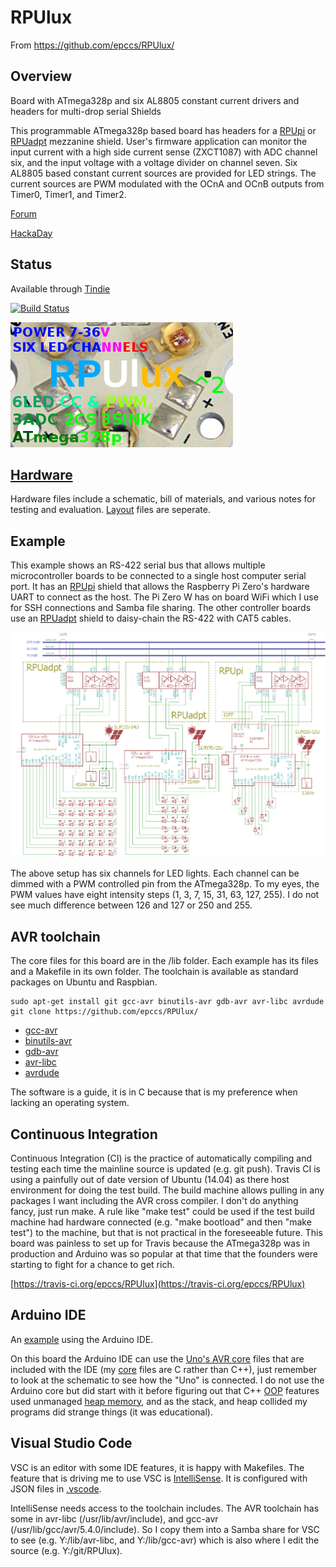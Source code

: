 # RPUlux 

From <https://github.com/epccs/RPUlux/>

## Overview

Board with ATmega328p and six AL8805 constant current drivers and headers for multi-drop serial Shields

This programmable ATmega328p based board has headers for a [RPUpi] or [RPUadpt] mezzanine shield. User's firmware application can monitor the input current with a high side current sense (ZXCT1087) with ADC channel six, and the input voltage with a voltage divider on channel seven. Six AL8805 based constant current sources are provided for LED strings. The current sources are PWM modulated with the OCnA and OCnB outputs from Timer0, Timer1, and Timer2. 

[RPUpi]: https://github.com/epccs/RPUpi/
[RPUadpt]: https://github.com/epccs/RPUadpt/

[Forum](http://rpubus.org/bb/viewforum.php?f=19)

[HackaDay](https://hackaday.io/project/60522-rpulux)


## Status

Available through [Tindie](https://www.tindie.com/products/11903/)

[![Build Status](https://travis-ci.org/epccs/RPUlux.svg?branch=master)](https://travis-ci.org/epccs/RPUlux)

![Status](./Hardware/status_icon.png "Status")

## [Hardware](./Hardware)

Hardware files include a schematic, bill of materials, and various notes for testing and evaluation. [Layout] files are seperate.

[Layout]: https://github.com/epccs/Eagle/


## Example

This example shows an RS-422 serial bus that allows multiple microcontroller boards to be connected to a single host computer serial port. It has an [RPUpi] shield that allows the Raspberry Pi Zero's hardware UART to connect as the host. The Pi Zero W has on board WiFi which I use for SSH connections and Samba file sharing. The other controller boards use an [RPUadpt] shield to daisy-chain the RS-422 with CAT5 cables. 

![MultiDrop](./Hardware/Documents/MultiDrop.png "RPUlux MultiDrop")

The above setup has six channels for LED lights. Each channel can be dimmed with a PWM controlled pin from the ATmega328p. To my eyes, the PWM values have eight intensity steps (1, 3, 7, 15, 31, 63, 127, 255). I do not see much difference between 126 and 127 or 250 and 255.


## AVR toolchain

The core files for this board are in the /lib folder. Each example has its files and a Makefile in its own folder. The toolchain is available as standard packages on Ubuntu and Raspbian. 

```
sudo apt-get install git gcc-avr binutils-avr gdb-avr avr-libc avrdude
git clone https://github.com/epccs/RPUlux/
```

* [gcc-avr](http://packages.ubuntu.com/search?keywords=gcc-avr)
* [binutils-avr](http://packages.ubuntu.com/search?keywords=binutils-avr)
* [gdb-avr](http://packages.ubuntu.com/search?keywords=gdb-avr)
* [avr-libc](http://packages.ubuntu.com/search?keywords=avr-libc)
* [avrdude](http://packages.ubuntu.com/search?keywords=avrdude)

The software is a guide, it is in C because that is my preference when lacking an operating system.


## Continuous Integration

Continuous Integration (CI) is the practice of automatically compiling and testing each time the mainline source is updated (e.g. git push). Travis CI is using a painfully out of date version of Ubuntu (14.04) as there host environment for doing the test build. The build machine allows pulling in any packages I want including the AVR cross compiler. I don't do anything fancy, just run make. A rule like "make test" could be used if the test build machine had hardware connected (e.g. "make bootload" and then "make test") to the machine, but that is not practical in the foreseeable future. This board was painless to set up for Travis because the ATmega328p was in production and Arduino was so popular at that time that the founders were starting to fight for a chance to get rich.

[https://travis-ci.org/epccs/RPUlux](https://travis-ci.org/epccs/RPUlux)


## Arduino IDE

An [example] using the Arduino IDE.

[example]: ./Arduino

On this board the Arduino IDE can use the [Uno's AVR core] files that are included with the IDE (my [core] files are C rather than C++), just remember to look at the schematic to see how the "Uno" is connected. I do not use the Arduino core but did start with it before figuring out that C++ [OOP] features used unmanaged [heap memory], and as the stack, and heap collided my programs did strange things (it was educational).

[Uno's AVR core]: https://github.com/arduino/Arduino/tree/master/hardware/arduino/avr/cores/arduino
[core]: https://github.com/epccs/RPUlux/tree/master/lib
[OOP]: https://medium.com/@brianwill/object-oriented-programming-a-personal-disaster-1b044c2383ab
[heap memory]: https://www.gribblelab.org/CBootCamp/7_Memory_Stack_vs_Heap.html


## Visual Studio Code

VSC is an editor with some IDE features, it is happy with Makefiles. The feature that is driving me to use VSC is [IntelliSense]. It is configured with JSON files in [.vscode]. 

[IntelliSense]: https://code.visualstudio.com/docs/editor/intellisense
[.vscode]: https://github.com/epccs/RPUlux/tree/master/.vscode

IntelliSense needs access to the toolchain includes. The AVR toolchain has some in avr-libc (/usr/lib/avr/include), and gcc-avr (/usr/lib/gcc/avr/5.4.0/include). So I copy them into a Samba share for VSC to see (e.g. Y:/lib/avr-libc, and Y:/lib/gcc-avr) which is also where I edit the source (e.g. Y:/git/RPUlux).


